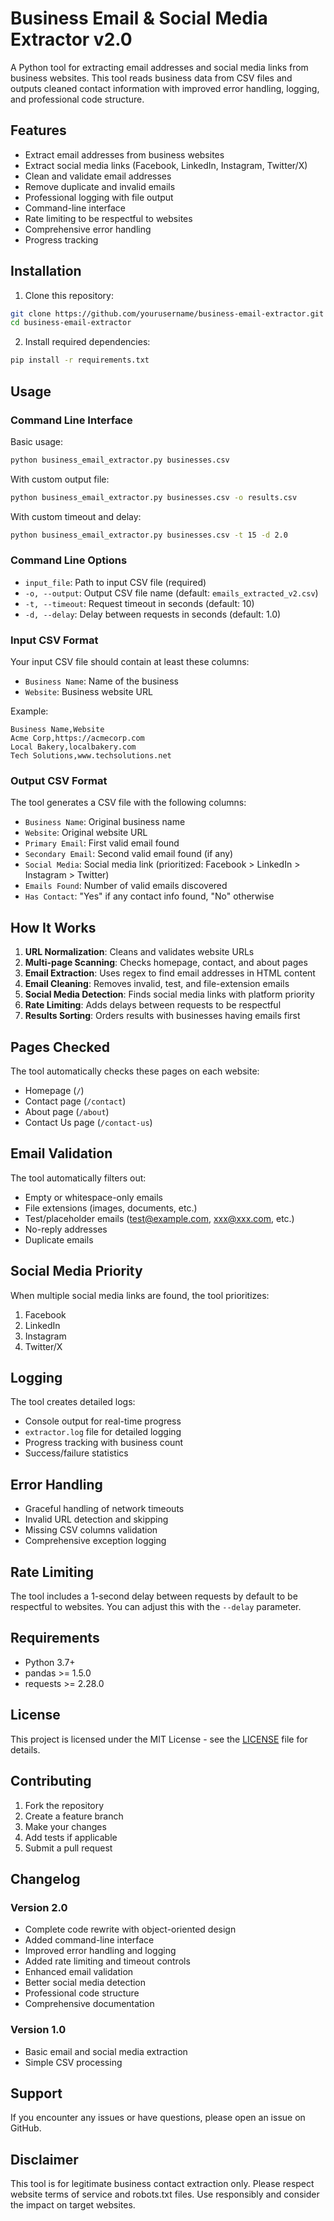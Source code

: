 # Business Email & Social Media Extractor v2.0

A Python tool for extracting email addresses and social media links from business websites. This tool reads business data from CSV files and outputs cleaned contact information with improved error handling, logging, and professional code structure.

## Features

- Extract email addresses from business websites
- Extract social media links (Facebook, LinkedIn, Instagram, Twitter/X)
- Clean and validate email addresses
- Remove duplicate and invalid emails
- Professional logging with file output
- Command-line interface
- Rate limiting to be respectful to websites
- Comprehensive error handling
- Progress tracking

## Installation

1. Clone this repository:
```bash
git clone https://github.com/yourusername/business-email-extractor.git
cd business-email-extractor
```

2. Install required dependencies:
```bash
pip install -r requirements.txt
```

## Usage

### Command Line Interface

Basic usage:
```bash
python business_email_extractor.py businesses.csv
```

With custom output file:
```bash
python business_email_extractor.py businesses.csv -o results.csv
```

With custom timeout and delay:
```bash
python business_email_extractor.py businesses.csv -t 15 -d 2.0
```

### Command Line Options

- `input_file`: Path to input CSV file (required)
- `-o, --output`: Output CSV file name (default: `emails_extracted_v2.csv`)
- `-t, --timeout`: Request timeout in seconds (default: 10)
- `-d, --delay`: Delay between requests in seconds (default: 1.0)

### Input CSV Format

Your input CSV file should contain at least these columns:
- `Business Name`: Name of the business
- `Website`: Business website URL

Example:
```csv
Business Name,Website
Acme Corp,https://acmecorp.com
Local Bakery,localbakery.com
Tech Solutions,www.techsolutions.net
```

### Output CSV Format

The tool generates a CSV file with the following columns:
- `Business Name`: Original business name
- `Website`: Original website URL
- `Primary Email`: First valid email found
- `Secondary Email`: Second valid email found (if any)
- `Social Media`: Social media link (prioritized: Facebook > LinkedIn > Instagram > Twitter)
- `Emails Found`: Number of valid emails discovered
- `Has Contact`: "Yes" if any contact info found, "No" otherwise

## How It Works

1. **URL Normalization**: Cleans and validates website URLs
2. **Multi-page Scanning**: Checks homepage, contact, and about pages
3. **Email Extraction**: Uses regex to find email addresses in HTML content
4. **Email Cleaning**: Removes invalid, test, and file-extension emails
5. **Social Media Detection**: Finds social media links with platform priority
6. **Rate Limiting**: Adds delays between requests to be respectful
7. **Results Sorting**: Orders results with businesses having emails first

## Pages Checked

The tool automatically checks these pages on each website:
- Homepage (`/`)
- Contact page (`/contact`)
- About page (`/about`)
- Contact Us page (`/contact-us`)

## Email Validation

The tool automatically filters out:
- Empty or whitespace-only emails
- File extensions (images, documents, etc.)
- Test/placeholder emails (test@example.com, xxx@xxx.com, etc.)
- No-reply addresses
- Duplicate emails

## Social Media Priority

When multiple social media links are found, the tool prioritizes:
1. Facebook
2. LinkedIn
3. Instagram
4. Twitter/X

## Logging

The tool creates detailed logs:
- Console output for real-time progress
- `extractor.log` file for detailed logging
- Progress tracking with business count
- Success/failure statistics

## Error Handling

- Graceful handling of network timeouts
- Invalid URL detection and skipping
- Missing CSV columns validation
- Comprehensive exception logging

## Rate Limiting

The tool includes a 1-second delay between requests by default to be respectful to websites. You can adjust this with the `--delay` parameter.

## Requirements

- Python 3.7+
- pandas >= 1.5.0
- requests >= 2.28.0

## License

This project is licensed under the MIT License - see the [LICENSE](LICENSE) file for details.

## Contributing

1. Fork the repository
2. Create a feature branch
3. Make your changes
4. Add tests if applicable
5. Submit a pull request

## Changelog

### Version 2.0
- Complete code rewrite with object-oriented design
- Added command-line interface
- Improved error handling and logging
- Added rate limiting and timeout controls
- Enhanced email validation
- Better social media detection
- Professional code structure
- Comprehensive documentation

### Version 1.0
- Basic email and social media extraction
- Simple CSV processing

## Support

If you encounter any issues or have questions, please open an issue on GitHub.

## Disclaimer

This tool is for legitimate business contact extraction only. Please respect website terms of service and robots.txt files. Use responsibly and consider the impact on target websites.
